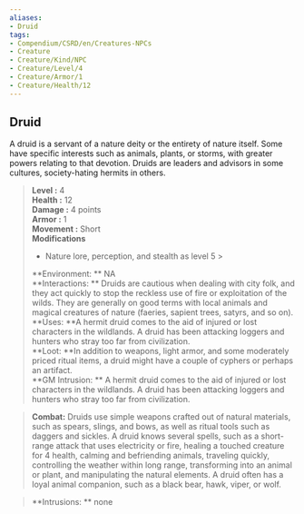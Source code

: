 ```yaml
---
aliases:
- Druid
tags:
- Compendium/CSRD/en/Creatures-NPCs
- Creature
- Creature/Kind/NPC
- Creature/Level/4
- Creature/Armor/1
- Creature/Health/12
---
```


  
## Druid  
A druid is a servant of a nature deity or the entirety of nature itself. Some have specific interests such as animals, plants, or storms, with greater powers relating to that devotion. Druids are leaders and advisors in some cultures, society-hating hermits in others.  

  
> **Level :** 4  
> **Health :** 12  
> **Damage :** 4 points  
> **Armor :** 1  
> **Movement :** Short  
> **Modifications**  
>- Nature lore, perception, and stealth as level 5 >
>  
> **Environment: ** NA  
> **Interactions: ** Druids are cautious when dealing with city folk, and they act quickly to stop the reckless use of fire or exploitation of the wilds. They are generally on good terms with local animals and magical creatures of nature (faeries, sapient trees, satyrs, and so on).  
> **Uses: **A hermit druid comes to the aid of injured or lost characters in the wildlands. A druid has been attacking loggers and hunters who stray too far from civilization.  
> **Loot: **In addition to weapons, light armor, and some moderately priced ritual items, a druid might have a couple of cyphers or perhaps an artifact.  
> **GM Intrusion: ** A hermit druid comes to the aid of injured or lost characters in the wildlands. A druid has been attacking loggers and hunters who stray too far from civilization.  

> **Combat:** 
> Druids use simple weapons crafted out of natural materials, such as spears, slings, and bows, as well as ritual tools such as daggers and sickles. 
A druid knows several spells, such as a short-range attack that uses electricity or fire, healing a touched creature for 4 health, calming and befriending animals, traveling quickly, controlling the weather within long range, transforming into an animal or plant, and manipulating the natural elements. A druid often has a loyal animal companion, such as a black bear, hawk, viper, or wolf.  
  

> **Intrusions: ** 
> none  
